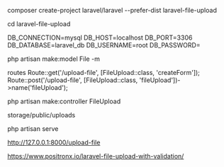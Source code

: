 composer create-project laravel/laravel --prefer-dist laravel-file-upload

cd laravel-file-upload

DB_CONNECTION=mysql
DB_HOST=localhost
DB_PORT=3306
DB_DATABASE=laravel_db
DB_USERNAME=root
DB_PASSWORD=

php artisan make:model File -m

routes
Route::get('/upload-file', [FileUpload::class, 'createForm']);
Route::post('/upload-file', [FileUpload::class, 'fileUpload'])->name('fileUpload');

php artisan make:controller FileUpload

storage/public/uploads

php artisan serve

http://127.0.0.1:8000/upload-file

https://www.positronx.io/laravel-file-upload-with-validation/